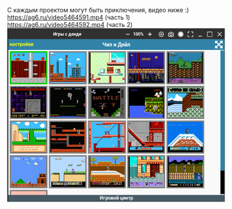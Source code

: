 С каждым проектом могут быть приключения, видео ниже :)  
https://ag6.ru/video5464591.mp4 (часть 1)  
https://ag6.ru/video5464592.mp4 (часть 2)  
![app](./screenshot.png)
